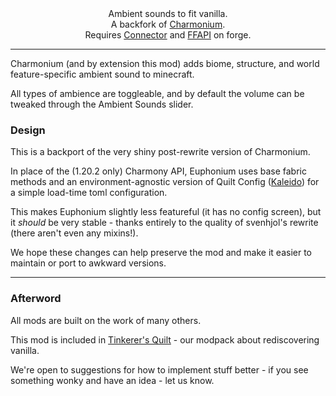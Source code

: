 <!--suppress HtmlDeprecatedTag, XmlDeprecatedElement -->

<center>
Ambient sounds to fit vanilla.<br/>
A backfork of <a href="https://modrinth.com/mod/charmonium">Charmonium</a>.<br/>
Requires <a href="https://modrinth.com/mod/connector">Connector</a> and <a href="https://modrinth.com/mod/forgified-fabric-api">FFAPI</a> on forge.<br/>
</center>

---

Charmonium (and by extension this mod) adds biome, structure, and world feature-specific ambient sound to minecraft.

All types of ambience are toggleable, and by default the volume can be tweaked through the Ambient Sounds slider.

### Design

This is a backport of the very shiny post-rewrite version of Charmonium.

In place of the (1.20.2 only) Charmony API, Euphonium uses base fabric methods and an environment-agnostic version of Quilt Config ([Kaleido](https://github.com/sisby-folk/kaleido-config)) for a simple load-time toml configuration.

This makes Euphonium slightly less featureful (it has no config screen), but it *should* be very stable - thanks entirely to the quality of svenhjol's rewrite (there aren't even any mixins!). 

We hope these changes can help preserve the mod and make it easier to maintain or port to awkward versions. 

---

### Afterword

All mods are built on the work of many others.

This mod is included in [Tinkerer's Quilt](https://modrinth.com/modpack/tinkerers-quilt) - our modpack about rediscovering vanilla.

We're open to suggestions for how to implement stuff better - if you see something wonky and have an idea - let us know.
